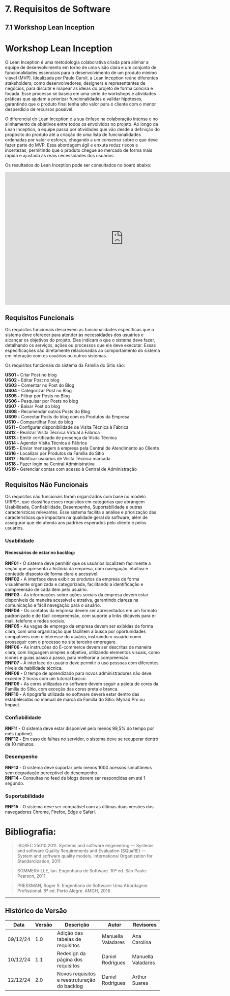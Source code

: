# 7. Requisitos de Software

## 7.1 Workshop Lean Inception

# Workshop Lean Inception

O Lean Inception é uma metodologia colaborativa criada para alinhar a equipe de desenvolvimento em torno de uma visão clara e um conjunto de funcionalidades essenciais para o desenvolvimento de um produto mínimo viável (MVP). Idealizada por Paulo Caroli, a Lean Inception reúne diferentes stakeholders, como desenvolvedores, designers e representantes de negócios, para discutir e mapear as ideias do projeto de forma concisa e focada. Esse processo se baseia em uma série de workshops e atividades práticas que ajudam a priorizar funcionalidades e validar hipóteses, garantindo que o produto final tenha alto valor para o cliente com o menor desperdício de recursos possível.

O diferencial do Lean Inception é a sua ênfase na colaboração intensa e no alinhamento de objetivos entre todos os envolvidos no projeto. Ao longo da Lean Inception, a equipe passa por atividades que vão desde a definição do propósito do produto até a criação de uma lista de funcionalidades ordenadas por valor e esforço, chegando a um consenso sobre o que deve fazer parte do MVP. Essa abordagem ágil e enxuta reduz riscos e incertezas, permitindo que o produto chegue ao mercado de forma mais rápida e ajustada às reais necessidades dos usuários.

Os resultados do Lean Inception pode ser consultados no board abaixo:

<iframe width="768" height="432" src="https://miro.com/app/live-embed/uXjVLJUh_Eo=/?moveToViewport=-6919,-1897,12879,5798&embedId=144438836556" frameborder="0" scrolling="no" allow="fullscreen; clipboard-read; clipboard-write" allowfullscreen></iframe>

<br>

## Requisitos Funcionais

Os requisitos funcionais descrevem as funcionalidades específicas que o sistema deve oferecer para atender às necessidades dos usuários e alcançar os objetivos do projeto. Eles indicam o que o sistema deve fazer, detalhando os serviços, ações ou processos que ele deve executar. Essas especificações são diretamente relacionadas ao comportamento do sistema em interação com os usuários ou outros sistemas.

Os requisitos funcionais do sistema da Família do Sítio são:

**US01 -** Criar Post no blog <br>
**US02 -** Editar Post no blog <br>
**US03 -** Comentar no Post do Blog <br>
**US04 -** Categorizar Post no Blog <br>
**US05 -** Filtrar por Posts no Blog <br>
**US06 -** Pesquisar por Posts no blog <br>
**US07 -** Baixar Post do blog <br>
**US08 -** Recomendar outros Posts do Blog <br>
**US09 -** Conectar Posts do blog com os Produtos da Empresa <br>
**US10 -** Compartilhar Post do blog <br>
**US11 -** Configurar disponibilidade de Visita Técnica à Fábrica<br>
**US12 -** Realizar Visita Técnica Virtual à Fábrica<br>
**US13 -** Emitir certificado de presença da Visita Técnica <br>
**US14 -** Agendar Visita Técnica à Fábrica <br>
**US15 -** Enviar mensagem à empresa pela Central de Atendimento ao Cliente <br>
**US16 -** Localizar por Produtos da Família do Sítio <br>
**US17 -** Notificar usuários de Visita Técnica marcada<br>
**US18 -** Fazer login na Central Administrativa <br>
**US19 -** Gerenciar contas com acesso à Central de Administração

## Requisitos Não Funcionais

Os requisitos não funcionais foram organizados com base no modelo URPS+, que classifica esses requisitos em categorias que abrangem Usabilidade, Confiabilidade, Desempenho, Suportabilidade e outras características relevantes. Esse sistema facilita a análise e priorização das características que impactam na qualidade geral do software, além de assegurar que ele atenda aos padrões esperados pelo cliente e pelos usuários.

### Usabilidade

#### Necessários de estar no backlog:
**RNF01 -** O sistema deve permitir que os usuários localizem facilmente a seção que apresenta a história da empresa, com navegação intuitiva e conteúdo disposto de forma clara e acessível. <br>
**RNF02 -** A interface deve exibir os produtos da empresa de forma visualmente organizada e categorizada, facilitando a identificação e compreensão de cada item pelo usuário. <br>
**RNF03 -** As informações sobre ações sociais da empresa devem estar disponíveis de maneira acessível e atrativa, garantindo clareza na comunicação e fácil navegação para o usuário. <br>
**RNF04 -** Os contatos da empresa devem ser apresentados em um formato padronizado e de fácil compreensão, com suporte a links clicáveis para e-mail, telefone e redes sociais. <br>
**RNF05 -** As vagas de emprego da empresa devem ser exibidas de forma clara, com uma organização que facilitem a busca por oportunidades compatíveis com o interesse do usuário, instruindo o usuário como prosseguir com o processo no site terceiro empregare. <br>
**RNF06 -** As instruções do E-commerce devem ser descritas de maneira clara, com linguagem simples e objetiva, utilizando elementos visuais, como ícones e guias passo a passo, para melhorar a compreensão. <br>
**RNF07 -** A interface do usuário deve permitir o uso pessoas com diferentes níveis de habilidade técnica. <br>
**RNF08 -** O tempo de aprendizado para novos administradores não deve exceder 2 horas com um tutorial básico. <br>
**RNF09 -** As cores utilizadas no software devem seguir a paleta de cores da Família do Sítio, com exceção das cores preta e branca. <br>
**RNF10 -** A tipografia utilizada no software deverá estar dentro das estabelecidas no manual de marca da Família do Sítio: Myriad Pro ou Impact. 

### Confiabilidade


**RNF11 -** O sistema deve estar disponível pelo menos 99,5% do tempo por mês (uptime). <br>
**RNF12 -** Em caso de falhas no servidor, o sistema deve se recuperar dentro de 10 minutos.

### Desempenho

**RNF13 -** O sistema deve suportar pelo menos 1000 acessos simultâneos sem degradação perceptível de desempenho. <br>
**RNF14 -** Consultas no feed de blogs devem ser respondidas em até 1 segundo.

### Suportabilidade

**RNF15 -** O sistema deve ser compatível com as últimas duas versões dos navegadores Chrome, Firefox, Edge e Safari. <br>

# Bibliografia:

> ISO/IEC 25010:2011. Systems and software engineering — Systems and software Quality Requirements and Evaluation (SQuaRE) — System and software quality models. International Organization for Standardization, 2011.

> SOMMERVILLE, Ian. Engenharia de Software. 10ª ed. São Paulo: Pearson, 2011.

> PRESSMAN, Roger S. Engenharia de Software: Uma Abordagem Profissional. 8ª ed. Porto Alegre: AMGH, 2016.

---
## Histórico de Versão
Data     | Versão | Descrição           | Autor    | Revisores 
-------- | ------ | ------------------- | -------- | ---------
09/12/24 | 1.0 | Adição das tabelas de requisitos | Manuella Valadares | Ana Carolina
10/12/24 | 1.1 | Redesign da página dos requisitos | Daniel Rodrigues | Manuella Valadares
12/12/24 | 2.0 | Novos requisitos e reestruturação do backlog | Daniel Rodrigues | Arthur Suares





